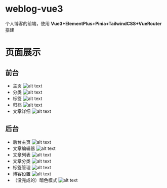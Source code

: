 # weblog-vue3

个人博客的前端，使用 **Vue3+ElementPlus+Pinia+TailwindCSS+VueRouter** 搭建

# 页面展示
## 前台
- 主页
  ![alt text](展示/主页.png)
- 分类
  ![alt text](展示/分类.png)
- 标签
  ![alt text](展示/标签.png)
- 归档
  ![alt text](展示/归档.png)
- 文章详细
  ![alt text](展示/文章详细.png)
## 后台
- 后台主页
  ![alt text](展示/后台主页.png)
- 文章编辑器
  ![alt text](展示/文章编辑器.png)
- 文章列表
  ![alt text](展示/文章列表.png)
- 文章分类
  ![alt text](展示/文章分类.png)
- 标签管理
  ![alt text](展示/标签管理.png)
- 博客设置
  ![alt text](展示/博客设置.png)
- （没完成的）暗色模式
  ![alt text](展示/暗了但还没完全暗的暗色主题.png)
  

